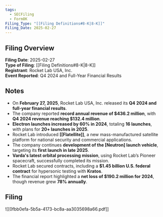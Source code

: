 ```yaml
---
tags:
  - SECFiling
  - Form8K
Filing_Type: "[[Filing Definitions#8-K|8-K]]"
Filing_Date: 2025-02-27  
---
```

## Filing Overview

**Filing Date**: 2025-02-27  
**Type of Filing**: [[Filing Definitions#8-K|8-K]]  
**Registrant**: Rocket Lab USA, Inc.  
**Event Reported**: Q4 2024 and Full-Year Financial Results  


## Notes

- On **February 27, 2025**, Rocket Lab USA, Inc. released its **Q4 2024 and full-year financial results**.
- The company reported **record annual revenue of $436.2 million**, with **Q4 2024 revenue reaching $132.4 million**.
- **Electron launches increased by 60% in 2024**, totaling **16 launches**, with plans for **20+ launches in 2025**.
- Rocket Lab introduced **[[Flatellite]]**, a new mass-manufactured satellite platform for national security and commercial applications.
- The company continues **development of the [Neutron] launch vehicle**, targeting its **first launch in late 2025**.
- **Varda's latest orbital processing mission**, using Rocket Lab’s Pioneer spacecraft, successfully completed its mission.
- Rocket Lab secured contracts, including a **$1.45 billion U.S. federal contract** for hypersonic testing with **Kratos**.
- The financial report highlighted a **net loss of $190.2 million for 2024**, though revenue grew **78% annually**.


## Filing

![[0fbb0efa-5b5a-4173-bc8a-aa3035698a66.pdf]]
